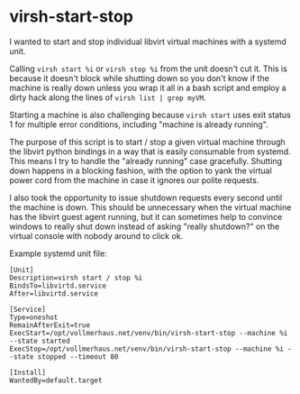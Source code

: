 virsh-start-stop
===

I wanted to start and stop individual libvirt virtual machines with a systemd unit.

Calling `virsh start %i` or `virsh stop %i` from the unit doesn't cut it.
This is because it doesn't block while shutting down so you don't know if the machine is really down unless you wrap 
it all in a bash script and employ a dirty hack along the lines of `virsh list | grep myVM`.

Starting a machine is also challenging because `virsh start` uses exit status 1 for multiple error conditions,
including "machine is already running".

The purpose of this script is to start / stop a given virtual machine through the libvirt python bindings in a way that
is easily consumable from systemd. 
This means I try to handle the "already running" case gracefully.
Shutting down happens in a blocking fashion, with the option to yank the virtual power cord from the machine in case
it ignores our polite requests.

I also took the opportunity to issue shutdown requests every second until the machine is down.
This should be unnecessary when the virtual machine has the libvirt guest agent running, but it can sometimes help
to convince windows to really shut down instead of asking "really shutdown?" on the virtual console with nobody around
to click ok.   

Example systemd unit file:
```
[Unit]
Description=virsh start / stop %i
BindsTo=libvirtd.service
After=libvirtd.service

[Service]
Type=oneshot
RemainAfterExit=true
ExecStart=/opt/vollmerhaus.net/venv/bin/virsh-start-stop --machine %i --state started
ExecStop=/opt/vollmerhaus.net/venv/bin/virsh-start-stop --machine %i --state stopped --timeout 80

[Install]
WantedBy=default.target
```
